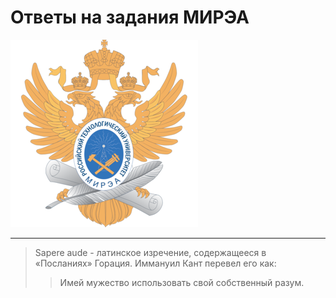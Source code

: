 # Ответы на задания МИРЭА
![MIREA logo](files/MIREA_logo.png)
***
> Sapere aude - латинское изречение, содержащееся в «Посланиях» Горация. Иммануил Кант перевел его как:
>> Имей мужество использовать свой собственный разум.